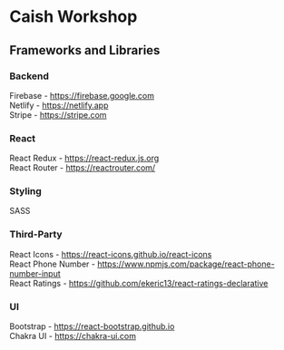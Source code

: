 # Caish Workshop


## Frameworks and Libraries
### Backend
Firebase - https://firebase.google.com<br/>
Netlify - https://netlify.app<br/>
Stripe - https://stripe.com

### React
React Redux - https://react-redux.js.org<br/>
React Router - https://reactrouter.com/

### Styling
SASS

### Third-Party
React Icons - https://react-icons.github.io/react-icons<br/>
React Phone Number - https://www.npmjs.com/package/react-phone-number-input<br/>
React Ratings - https://github.com/ekeric13/react-ratings-declarative

### UI
Bootstrap - https://react-bootstrap.github.io<br/>
Chakra UI - https://chakra-ui.com
